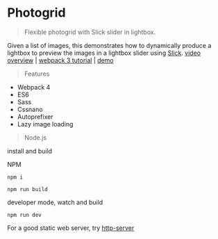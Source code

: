 # Photogrid

> Flexible photogrid with Slick slider in lightbox.

Given a list of images, this demonstrates how to dynamically produce a lightbox to preview the images in a lightbox slider using [Slick](https://github.com/kenwheeler/slick).
[video overview](https://www.youtube.com/watch?v=x1Lr9OdxL64) | [webpack 3 tutorial](http://jimfrenette.com/2017/12/slick-lazy-load-photo-grid-webpack-3/) | [demo](http://jimfrenette.com/demo/photogrid/)

> Features

* Webpack 4
* ES6
* Sass
* Cssnano
* Autoprefixer
* Lazy image loading


> Node.js

install and build

NPM
```
npm i

npm run build
```

developer mode, watch and build
```
npm run dev
```

For a good static web server, try [http-server](https://www.npmjs.com/package/http-server)